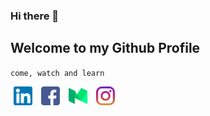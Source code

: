 ### Hi there 👋
## Welcome to my Github Profile
 `come, watch and learn`

<a href="https://www.linkedin.com/in/codeshaurya/" style="margin:5px"><img src="https://raw.githubusercontent.com/codeShaurya/codeShaurya/master/assets/linkedin.png" alt="Linkedin" width="30"/></a>
<a href="https://www.facebook.com/code.shaury" style="margin:5px"><img src="https://raw.githubusercontent.com/codeShaurya/codeShaurya/master/assets/facebook.png" alt="FAcebook" width="30"/></a>
<a href="https://medium.com/@code.shaurya" style="margin:5px"><img src="https://raw.githubusercontent.com/codeShaurya/codeShaurya/master/assets/medium.png" alt="Medium" width="30"/></a>
<a href="https://www.instagram.com/code.shaurya/" style="margin:5px"><img src="https://raw.githubusercontent.com/codeShaurya/codeShaurya/master/assets/instagram.png" alt="Instagram" width="30"/></a>
 
<!--
**codeShaurya/codeShaurya** is a ✨ _special_ ✨ repository because its `README.md` (this file) appears on your GitHub profile.

Here are some ideas to get you started:

- 🔭 I’m currently working on ...
- 🌱 I’m currently learning ...
- 👯 I’m looking to collaborate on ...
- 🤔 I’m looking for help with ...
- 💬 Ask me about ...
- 📫 How to reach me: ...
- 😄 Pronouns: ...
- ⚡ Fun fact: ...
-->
